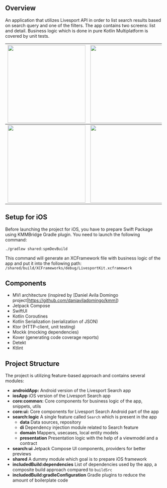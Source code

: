 ## Overview

An application that utilizes Livesport API in order to list search results based on search query and one of the filters.
The app contains two screens: list and detail. Business logic which is done in pure Kotlin Multiplatform is covered by unit tests.

|<image src="assets/screenshot_1.png" width="250px">|<image src="assets/screenshot_2.png" width="250px">|
|---|--|
|<image src="assets/screenshot_4.png" width="250px">|<image src="assets/screenshot_4.png" width="250px">|

## Setup for iOS
Before launching the project for iOS, you have to prepare Swift Package using KMMBridge Gradle plugin.
You need to launch the following command:
```
./gradlew shared:spmDevBuild
```
This command will generate an XCFramework file with business logic of the app and put it into the following path: `/shared/build/XCFrameworks/debug/LivesportKit.xcframework`

## Components
- MVI architecture (inspired by [Daniel Avila Domingo project|https://github.com/daniaviladomingo/kmm])
- Jetpack Compose
- SwiftUI
- Kotlin Coroutines
- Kotlin Serialization (serialization of JSON)
- Ktor (HTTP-client, unit testing)
- Mockk (mocking dependencies)
- Kover (generating code coverage reports)
- Detekt
- Ktlint

## Project Structure
The project is utilizing feature-based approach and contains several modules:
- **androidApp:** Android version of the Livesport Search app
- **iosApp** iOS version of the Livesport Search app
- **core:common:** Core components for business logic of the app, snippets, utils
- **core:ui:** Core components for Livesport Search Android part of the app
- **search:logic** A single feature called `Search` which is present in the app
    - **data** Data sources, repository
    - **di** Dependency injection module related to Search feature
    - **domain** Mappers, usecases, local entity models
    - **presentation** Presentation logic with the help of a viewmodel and a contract
- **search:ui** Jetpack Compose UI components, providers for better previews
- **shared** A dummy module which goal is to prepare iOS framework
- **includedBuild:dependencies** List of dependencies used by the app, a composite build approach compared to `buildSrc`
- **includedBuild:gradleConfiguration** Gradle plugins to reduce the amount of boilerplate code
